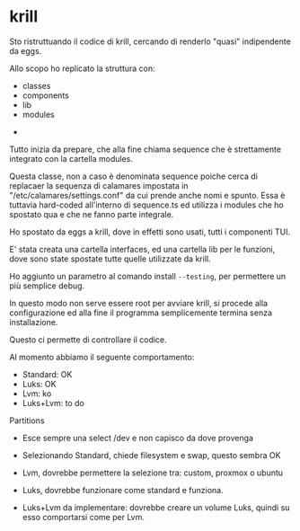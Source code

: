 # krill

Sto ristruttuando il codice di krill, cercando di renderlo "quasi" indipendente da eggs.

Allo scopo ho replicato la struttura con:
* classes
* components
* lib
* modules

+
Tutto inizia da prepare, che alla fine chiama sequence che è strettamente integrato con la cartella modules.

Questa classe, non a caso è denominata sequence poiche cerca di replacaer la sequenza di calamares impostata in "/etc/calamares/settings.conf" da cui prende anche nomi e spunto. Essa è tuttavia hard-coded all'interno di sequence.ts ed utilizza i modules che ho spostato qua e che ne fanno parte integrale.

Ho spostato da eggs a krill, dove in effetti sono usati, tutti i componenti TUI. 

E' stata creata una cartella interfaces, ed una cartella lib per le funzioni, dove sono state spostate tutte quelle utilizzate da krill.

Ho aggiunto un parametro al comando install `--testing`, per permettere un più semplice debug.

In questo modo non serve essere root per avviare krill, si procede alla configurazione ed alla fine il programma semplicemente termina senza installazione.

Questo ci permette di controllare il codice.

Al momento abbiamo il seguente comportamento:

* Standard: OK
* Luks: OK
* Lvm: ko
* Luks+Lvm: to do

Partitions

* Esce sempre una select /dev e non capisco da dove provenga

* Selezionando Standard, chiede filesystem e swap, questo sembra OK
* Lvm, dovrebbe permettere la selezione tra: custom, proxmox o ubuntu
* Luks, dovrebbe funzionare come standard e funziona.
* Luks+Lvm da implementare: dovrebbe creare un volume Luks, quindi su esso comportarsi come per Lvm.

















